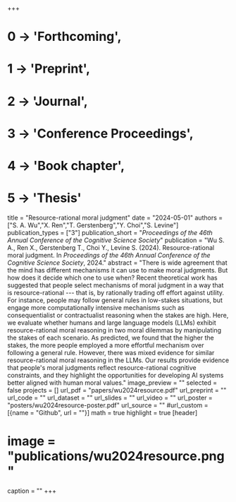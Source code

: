 +++
# 0 -> 'Forthcoming',
# 1 -> 'Preprint',
# 2 -> 'Journal',
# 3 -> 'Conference Proceedings',
# 4 -> 'Book chapter',
# 5 -> 'Thesis'

title = "Resource-rational moral judgment"
date = "2024-05-01"
authors = ["S. A. Wu","X. Ren","T. Gerstenberg","Y. Choi","S. Levine"]
publication_types = ["3"]
publication_short = "_Proceedings of the 46th Annual Conference of the Cognitive Science Society_"
publication = "Wu S. A., Ren X., Gerstenberg T., Choi Y., Levine S. (2024). Resource-rational moral judgment. In _Proceedings of the 46th Annual Conference of the Cognitive Science Society_, 2024."
abstract = "There is wide agreement that the mind has different mechanisms it can use to make moral judgments. But how does it decide which one to use when? Recent theoretical work has suggested that people select mechanisms of moral judgment in a way that is resource-rational --- that is, by rationally trading off effort against utility. For instance, people may follow general rules in low-stakes situations, but engage more computationally intensive mechanisms such as consequentialist or contractualist reasoning when the stakes are high. Here, we evaluate whether humans and large language models (LLMs) exhibit resource-rational moral reasoning in two moral dilemmas by manipulating the stakes of each scenario. As predicted, we found that the higher the stakes, the more people employed a more effortful mechanism over following a general rule. However, there was mixed evidence for similar resource-rational moral reasoning in the LLMs. Our results provide evidence that people's moral judgments reflect resource-rational cognitive constraints, and they highlight the opportunities for developing AI systems better aligned with human moral values."
image_preview = ""
selected = false
projects = []
url_pdf = "papers/wu2024resource.pdf"
url_preprint = ""
url_code = ""
url_dataset = ""
url_slides = ""
url_video = ""
url_poster = "posters/wu2024resource-poster.pdf"
url_source = ""
#url_custom = [{name = "Github", url = ""}]
math = true
highlight = true
[header]
# image = "publications/wu2024resource.png"
caption = ""
+++